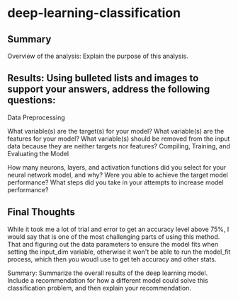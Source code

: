# deep-learning-classification

## Summary

Overview of the analysis: Explain the purpose of this analysis.

## Results: Using bulleted lists and images to support your answers, address the following questions:

Data Preprocessing

What variable(s) are the target(s) for your model?
What variable(s) are the features for your model?
What variable(s) should be removed from the input data because they are neither targets nor features?
Compiling, Training, and Evaluating the Model

How many neurons, layers, and activation functions did you select for your neural network model, and why?
Were you able to achieve the target model performance?
What steps did you take in your attempts to increase model performance?


## Final Thoughts
While it took me a lot of trial and error to get an accuracy level above 75%, I would say that is one of the most challenging parts of using this method. That and figuring out the data parameters to ensure the model fits when setting the input_dim variable, otherwise it won't be able to run the model_fit process, which then you woudl use to get teh accuracy and other stats.


Summary: Summarize the overall results of the deep learning model. Include a recommendation for how a different model could solve this classification problem, and then explain your recommendation.

